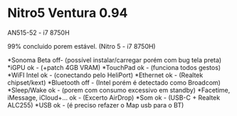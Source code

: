 # Nitro5 Ventura 0.94
AN515-52 - i7 8750H
  
 99% concluido porem estável. (Nitro 5 - i7 8750H)

*Sonoma Beta off- (possível instalar/carregar porém com bug tela preta)
*iGPU ok - (+patch 4GB VRAM)
*TouchPad ok - (funciona todos gestos)
*WiFI Intel ok - (conectando pelo HeliPort)
*Ethernet ok - (Realtek chipset/kext)
*Bluetooth off - (Intel porém é detectado como Broadcom)
*Sleep/Wake ok - (porem com consumo excessivo em standby)
*Facetime, iMessage, iCloud+... ok - (Excerto AirDrop)
*Som ok - (USB-C + Realtek ALC255)
*USB ok - (é preciso refazer o Map usb para o BT)
